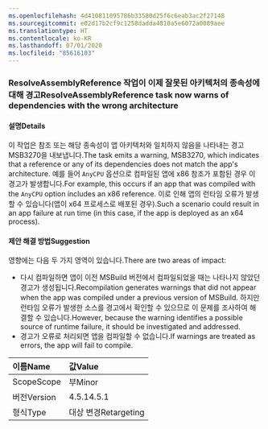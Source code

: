 ```yaml
---
ms.openlocfilehash: 4d410811095786b33580d25f6c6eab3ac2f27148
ms.sourcegitcommit: e02d17b2cf9c1258dadda4810a5e6072a0089aee
ms.translationtype: HT
ms.contentlocale: ko-KR
ms.lasthandoff: 07/01/2020
ms.locfileid: "85616103"
---
```

### <a name="resolveassemblyreference-task-now-warns-of-dependencies-with-the-wrong-architecture"></a><span data-ttu-id="8b4c5-101">ResolveAssemblyReference 작업이 이제 잘못된 아키텍처의 종속성에 대해 경고</span><span class="sxs-lookup"><span data-stu-id="8b4c5-101">ResolveAssemblyReference task now warns of dependencies with the wrong architecture</span></span>

#### <a name="details"></a><span data-ttu-id="8b4c5-102">설명</span><span class="sxs-lookup"><span data-stu-id="8b4c5-102">Details</span></span>

<span data-ttu-id="8b4c5-103">이 작업은 참조 또는 해당 종속성이 앱 아키텍처와 일치하지 않음을 나타내는 경고 MSB3270을 내보냅니다.</span><span class="sxs-lookup"><span data-stu-id="8b4c5-103">The task emits a warning, MSB3270, which indicates that a reference or any of its dependencies does not match the app's architecture.</span></span> <span data-ttu-id="8b4c5-104">예를 들어 `AnyCPU` 옵션으로 컴파일된 앱에 x86 참조가 포함된 경우 이 경고가 발생합니다.</span><span class="sxs-lookup"><span data-stu-id="8b4c5-104">For example, this occurs if an app that was compiled with the `AnyCPU` option includes an x86 reference.</span></span> <span data-ttu-id="8b4c5-105">이로 인해 앱의 런타임 오류가 발생할 수 있습니다(앱이 x64 프로세스로 배포된 경우).</span><span class="sxs-lookup"><span data-stu-id="8b4c5-105">Such a scenario could result in an app failure at run time (in this case, if the app is deployed as an x64 process).</span></span>

#### <a name="suggestion"></a><span data-ttu-id="8b4c5-106">제안 해결 방법</span><span class="sxs-lookup"><span data-stu-id="8b4c5-106">Suggestion</span></span>

<span data-ttu-id="8b4c5-107">영향에는 다음 두 가지 영역이 있습니다.</span><span class="sxs-lookup"><span data-stu-id="8b4c5-107">There are two areas of impact:</span></span>

- <span data-ttu-id="8b4c5-108">다시 컴파일하면 앱이 이전 MSBuild 버전에서 컴파일되었을 때는 나타나지 않았던 경고가 생성됩니다.</span><span class="sxs-lookup"><span data-stu-id="8b4c5-108">Recompilation generates warnings that did not appear when the app was compiled under a previous version of MSBuild.</span></span> <span data-ttu-id="8b4c5-109">하지만 런타임 오류가 발생한 소스를 경고에서 확인할 수 있으므로 이 문제를 조사하여 해결할 수 있습니다.</span><span class="sxs-lookup"><span data-stu-id="8b4c5-109">However, because the warning identifies a possible source of runtime failure, it should be investigated and addressed.</span></span>
- <span data-ttu-id="8b4c5-110">경고가 오류로 처리되면 앱을 컴파일할 수 없습니다.</span><span class="sxs-lookup"><span data-stu-id="8b4c5-110">If warnings are treated as errors, the app will fail to compile.</span></span>

| <span data-ttu-id="8b4c5-111">이름</span><span class="sxs-lookup"><span data-stu-id="8b4c5-111">Name</span></span>    | <span data-ttu-id="8b4c5-112">값</span><span class="sxs-lookup"><span data-stu-id="8b4c5-112">Value</span></span>       |
|:--------|:------------|
| <span data-ttu-id="8b4c5-113">Scope</span><span class="sxs-lookup"><span data-stu-id="8b4c5-113">Scope</span></span>   | <span data-ttu-id="8b4c5-114">부</span><span class="sxs-lookup"><span data-stu-id="8b4c5-114">Minor</span></span>       |
| <span data-ttu-id="8b4c5-115">버전</span><span class="sxs-lookup"><span data-stu-id="8b4c5-115">Version</span></span> | <span data-ttu-id="8b4c5-116">4.5.1</span><span class="sxs-lookup"><span data-stu-id="8b4c5-116">4.5.1</span></span>       |
| <span data-ttu-id="8b4c5-117">형식</span><span class="sxs-lookup"><span data-stu-id="8b4c5-117">Type</span></span>    | <span data-ttu-id="8b4c5-118">대상 변경</span><span class="sxs-lookup"><span data-stu-id="8b4c5-118">Retargeting</span></span> |
